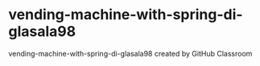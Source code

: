 # vending-machine-with-spring-di-glasala98
vending-machine-with-spring-di-glasala98 created by GitHub Classroom
